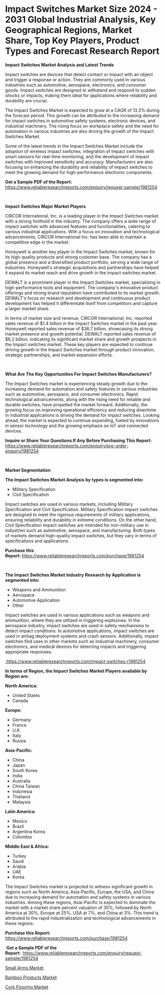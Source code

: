 <p><h1>Impact Switches Market Size 2024 - 2031 Global Industrial Analysis, Key Geographical Regions, Market Share, Top Key Players, Product Types and Forecast Research Report</h1></p><p><strong>Impact Switches Market Analysis and Latest Trends</strong></p>
<p><p>Impact switches are devices that detect contact or impact with an object and trigger a response or action. They are commonly used in various industries such as automotive, aerospace, electronics, and consumer goods. Impact switches are designed to withstand and respond to sudden shocks or impacts, making them ideal for applications where reliability and durability are crucial.</p><p>The Impact Switches Market is expected to grow at a CAGR of 13.3% during the forecast period. This growth can be attributed to the increasing demand for impact switches in automotive safety systems, electronic devices, and industrial machinery. The rising focus on workplace safety and the need for automation in various industries are also driving the growth of the Impact Switches Market.</p><p>Some of the latest trends in the Impact Switches Market include the adoption of wireless impact switches, integration of impact switches with smart sensors for real-time monitoring, and the development of impact switches with improved sensitivity and accuracy. Manufacturers are also focusing on enhancing the durability and reliability of impact switches to meet the growing demand for high-performance electronic components.</p></p>
<p><strong>Get a Sample PDF of the Report:&nbsp;</strong> <a href="https://www.reliableresearchreports.com/enquiry/request-sample/1981254">https://www.reliableresearchreports.com/enquiry/request-sample/1981254</a></p>
<p>&nbsp;</p>
<p><strong>Impact Switches Major Market Players</strong></p>
<p><p>CIRCOR International, Inc. is a leading player in the Impact Switches market with a strong foothold in the industry. The company offers a wide range of impact switches with advanced features and functionalities, catering to various industrial applications. With a focus on innovation and technological advancements, CIRCOR International Inc. has been able to maintain a competitive edge in the market.</p><p>Honeywell is another key player in the Impact Switches market, known for its high-quality products and strong customer base. The company has a global presence and a diversified product portfolio, serving a wide range of industries. Honeywell's strategic acquisitions and partnerships have helped it expand its market reach and drive growth in the impact switches market.</p><p>DEWALT is a prominent player in the Impact Switches market, specializing in high-performance tools and equipment. The company's innovative product offerings and strong brand reputation have contributed to its market growth. DEWALT's focus on research and development and continuous product development has helped it differentiate itself from competitors and capture a larger market share.</p><p>In terms of market size and revenue, CIRCOR International, Inc. reported sales revenue of $1.4 billion in the Impact Switches market in the past year. Honeywell reported sales revenue of $36.7 billion, showcasing its strong market presence and growth potential. DEWALT reported sales revenue of $6.2 billion, indicating its significant market share and growth prospects in the Impact switches market. These key players are expected to continue driving growth in the Impact Switches market through product innovation, strategic partnerships, and market expansion efforts.</p></p>
<p>&nbsp;</p>
<p><strong>What Are The Key Opportunities For Impact Switches Manufacturers?</strong></p>
<p><p>The Impact Switches market is experiencing steady growth due to the increasing demand for automation and safety features in various industries such as automotive, aerospace, and consumer electronics. Rapid technological advancements, along with the rising need for reliable and durable switches, have propelled the market forward. Additionally, the growing focus on improving operational efficiency and reducing downtime in industrial applications is driving the demand for impact switches. Looking ahead, the market is expected to continue expanding, fueled by innovations in sensor technology and the growing emphasis on IoT and connected devices.</p></p>
<p><strong>Inquire or Share Your Questions If Any Before Purchasing This Report:</strong> <a href="https://www.reliableresearchreports.com/enquiry/pre-order-enquiry/1981254">https://www.reliableresearchreports.com/enquiry/pre-order-enquiry/1981254</a></p>
<p>&nbsp;</p>
<p><strong>Market Segmentation</strong></p>
<p><strong>The Impact Switches Market Analysis by types is segmented into:</strong></p>
<p><ul><li>Military Specification</li><li>Civil Specification</li></ul></p>
<p><p>Impact switches are used in various markets, including Military Specification and Civil Specification. Military Specification impact switches are designed to meet the rigorous requirements of military applications, ensuring reliability and durability in extreme conditions. On the other hand, Civil Specification impact switches are intended for non-military use in industries such as automotive, aerospace, and manufacturing. Both types of markets demand high-quality impact switches, but they vary in terms of specifications and applications.</p></p>
<p><strong>Purchase this Report:&nbsp;</strong><a href="https://www.reliableresearchreports.com/purchase/1981254">https://www.reliableresearchreports.com/purchase/1981254</a></p>
<p>&nbsp;</p>
<p><strong>The Impact Switches Market Industry Research by Application is segmented into:</strong></p>
<p><ul><li>Weapons and Ammunition</li><li>Aerospace</li><li>Automotive Application</li><li>Other</li></ul></p>
<p><p>Impact switches are used in various applications such as weapons and ammunition, where they are utilized in triggering explosives. In the aerospace industry, impact switches are used in safety mechanisms to detect impact conditions. In automotive applications, impact switches are used in airbag deployment systems and crash sensors. Additionally, impact switches find uses in other markets such as industrial machinery, consumer electronics, and medical devices for detecting impacts and triggering appropriate responses.</p></p>
<p><a href="https://www.reliableresearchreports.com/impact-switches-r1981254">&nbsp;https://www.reliableresearchreports.com/impact-switches-r1981254</a></p>
<p><strong>In terms of Region, the Impact Switches Market Players available by Region are:</strong></p>
<p>
    <p> <strong> North America: </strong>
        <ul>
            <li>United States</li>
            <li>Canada</li>
        </ul>
        </p> 
    <p> <strong> Europe: </strong>
        <ul>
            <li>Germany</li>
            <li>France</li>
            <li>U.K.</li>
            <li>Italy</li>
            <li>Russia</li>
        </ul>
        </p> 
    <p> <strong> Asia-Pacific: </strong>
        <ul>
            <li>China</li>
            <li>Japan</li>
            <li>South Korea</li>
            <li>India</li>
            <li>Australia</li>
            <li>China Taiwan</li>
            <li>Indonesia</li>
            <li>Thailand</li>
            <li>Malaysia</li>
        </ul>
        </p> 
    <p> <strong> Latin America: </strong>
        <ul>
            <li>Mexico</li>
            <li>Brazil</li>
            <li>Argentina Korea</li>
            <li>Colombia</li>
        </ul>
        </p> 
    <p> <strong> Middle East & Africa: </strong>
        <ul>
            <li>Turkey</li>
            <li>Saudi</li>
            <li>Arabia</li>
            <li>UAE</li>
            <li>Korea</li>
        </ul>
    </p>
    </p>
<p><p>The Impact Switches market is projected to witness significant growth in regions such as North America, Asia-Pacific, Europe, the USA, and China due to increasing demand for automation and safety systems in various industries. Among these regions, Asia-Pacific is expected to dominate the market with a market share percent valuation of 35%, followed by North America at 30%, Europe at 25%, USA at 7%, and China at 3%. This trend is attributed to the rapid industrialization and technological advancements in these regions.</p></p>
<p><strong>Purchase this Report: </strong><a href="https://www.reliableresearchreports.com/purchase/1981254">https://www.reliableresearchreports.com/purchase/1981254</a></p>
<p>&nbsp;<strong>Get a Sample PDF of the Report:&nbsp;&nbsp;</strong><a href="https://www.reliableresearchreports.com/enquiry/request-sample/1981254">https://www.reliableresearchreports.com/enquiry/request-sample/1981254</a></p>
<p><strong></strong></p>
<p><p><a href="https://www.linkedin.com/pulse/analyzing-small-arms-market-global-industry-perspective-g07yf?trackingId=7kvUTvTfg%2F6RrsNAzk7eZg%3D%3D">Small Arms Market</a></p><p><a href="https://www.linkedin.com/pulse/decoding-bamboo-products-market-metrics-share-trends-growth-z0tnf?trackingId=OCO%2BoVCHSY0Rfughl14T1g%3D%3D">Bamboo Products Market</a></p><p><a href="https://www.linkedin.com/pulse/cork-flooring-market-trends-analysis-forecasted-period-wfcpe?trackingId=pvcTaD7hc0rmniKWuOxdbA%3D%3D">Cork Flooring Market</a></p></p>